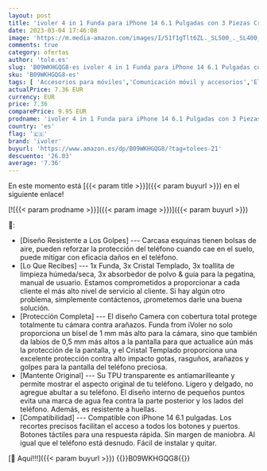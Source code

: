 ```yaml
---
layout: post
title: 'ivoler 4 in 1 Funda para iPhone 14 6.1 Pulgadas con 3 Piezas Cristal Templado  Transparente [Protección de Cámara] Carcasa Protectora Anti-Choque Case  Suave TPU Silicona Anti-arañazos Caso'
date: 2023-03-04 17:46:08
image: 'https://m.media-amazon.com/images/I/51f1gTlt6ZL._SL500_._SL400_.jpg'
comments: true
category: ofertas
author: 'tole.es'
slug: 'B09WKHGQG8-es ivoler 4 in 1 Funda para iPhone 14 6.1 Pulgadas con 3...'
sku: 'B09WKHGQG8-es'
tags: [ 'Accesorios para móviles','Comunicación móvil y accesorios','Electrónica','Fundas y carcasas para teléfonos móviles','iphone','ivoler','🇪🇸', ]
actualPrice: 7.36 EUR
currency: EUR
price: 7.36
comparePrice: 9.95 EUR
prodname: 'ivoler 4 in 1 Funda para iPhone 14 6.1 Pulgadas con 3 Piezas Cristal Templado  Transparente [Protección de Cámara] Carcasa Protectora Anti-Choque Case  Suave TPU Silicona Anti-arañazos Caso'
country: 'es'
flag: '🇪🇸'
brand: 'ivoler'
buyurl: 'https://www.amazon.es/dp/B09WKHGQG8/?tag=tolees-21'
descuento: '26.03'
average: '7.36'
---
```


En este momento está [{{< param title >}}]({{< param buyurl >}}) en el siguiente enlace!

[![{{< param prodname >}}]({{< param image >}})]({{< param buyurl >}})

🔎:

- [Diseño Resistente a Los Golpes] --- Carcasa esquinas tienen bolsas de aire, pueden reforzar la protección del teléfono cuando cae en el suelo, puede mitigar con eficacia daños en el teléfono.
- [Lo Que Recibes] --- 1x Funda, 3x Cristal Templado, 3x toallita de limpieza húmeda/seca, 3x absorbedor de polvo & guía para la pegatina, manual de usuario. Estamos comprometidos a proporcionar a cada cliente el más alto nivel de servicio al cliente. Si hay algún otro problema, simplemente contáctenos, ¡prometemos darle una buena solución.
- [Protección Completa] --- El diseño Camera con cobertura total protege totalmente tu cámara contra arañazos. Funda from iVoler no solo proporciona un bisel de 1 mm más alto para la cámara, sino que también da labios de 0,5 mm más altos a la pantalla para que actualice aún más la protección de la pantalla, y el Cristal Templado proporciona una excelente protección contra alto impacto gotas, rasguños, arañazos y golpes para la pantalla del teléfono preciosa.
- [Mantente Original] --- Su TPU transparente es antiamarilleante y permite mostrar el aspecto original de tu teléfono. Ligero y delgado, no agregue abultar a su teléfono. El diseño interno de pequeños puntos evita una marca de agua fea contra la parte posterior y los lados del teléfono. Además, es resistente a huellas.
- [Compatibilidad] --- Compatible con iPhone 14 6.1 pulgadas. Los recortes precisos facilitan el acceso a todos los botones y puertos. Botones táctiles para una respuesta rápida. Sin margen de maniobra. Al igual que el teléfono está desnudo. Fácil de instalar y quitar.

[🛒 Aquí!!!]({{< param buyurl >}})
{{<world>}}B09WKHGQG8{{</world>}}
